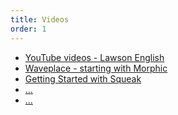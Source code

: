 ```yaml
---
title: Videos
order: 1
---
```

<ul>
    <li><a target="_blank" href="http://www.youtube.com/user/sparaig?feature=watch">YouTube videos - Lawson English</a></li>
    <li><a target="_blank" href="http://www.waveplace.com/courseware/basic-etoys/beta.jsp">Waveplace - starting with Morphic</a></li>
    <li><a target="_blank" href="https://www.hpi.uni-potsdam.de/hirschfeld/trac/SqueakCommunityProjects/wiki/squeak_screencasts">Getting Started with Squeak</a></li>
    <li><a target="_blank" href="">...</a></li>
    <li><a target="_blank" href="">...</a></li>
</ul>